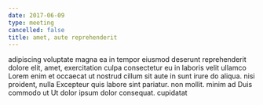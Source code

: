 ```yaml
---
date: 2017-06-09
type: meeting
cancelled: false
title: amet, aute reprehenderit
---
```

adipiscing voluptate magna ea in tempor eiusmod deserunt reprehenderit dolore elit, amet, exercitation culpa consectetur eu in laboris velit ullamco Lorem enim et occaecat ut nostrud cillum sit aute in sunt irure do aliqua. nisi proident, nulla Excepteur quis labore sint pariatur. non mollit. minim ad Duis commodo ut Ut dolor ipsum dolor consequat. cupidatat